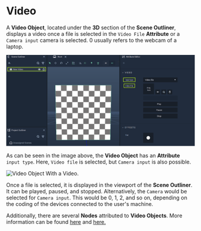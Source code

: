 # Video

A **Video Object**, located under the **3D** section of the **Scene Outliner**, displays a video once a file is selected in the `Video File` **Attribute** or a `Camera input` camera is selected. 0 usually refers to the webcam of a laptop. 

![Video Object Without Any Video.](../../../.gitbook/assets/videofilebefore.png)

As can be seen in the image above, the **Video Object** has an **Attribute** `input type`. Here, `Video file` is selected, but `Camera input` is also possible. 

![Video Object With a Video.](../../../.gitbook/assets/videofilexample.gif)

Once a file is selected, it is displayed in the viewport of the **Scene Outliner**. It can be played, paused, and stopped. Alternatively, the `Camera` would be selected for `Camera input`. This would be 0, 1, 2, and so on, depending on the coding of the devices connected to the user's machine. 

Additionally, there are several **Nodes** attributed to **Video Objects**. More information can be found [here](../../../toolbox/incari/video/README.md) and [here.](../../../toolbox/events/video/README.md)

